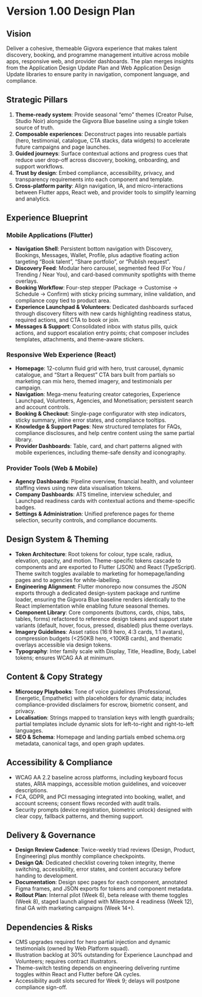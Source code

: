 # Version 1.00 Design Plan

## Vision
Deliver a cohesive, themeable Gigvora experience that makes talent discovery, booking, and programme management intuitive across mobile apps, responsive web, and provider dashboards. The plan merges insights from the Application Design Update Plan and Web Application Design Update libraries to ensure parity in navigation, component language, and compliance.

## Strategic Pillars
1. **Theme-ready system**: Provide seasonal “emo” themes (Creator Pulse, Studio Noir) alongside the Gigvora Blue baseline using a single token source of truth.
2. **Composable experiences**: Deconstruct pages into reusable partials (hero, testimonial, catalogue, CTA stacks, data widgets) to accelerate future campaigns and page launches.
3. **Guided journeys**: Surface contextual actions and progress cues that reduce user drop-off across discovery, booking, onboarding, and support workflows.
4. **Trust by design**: Embed compliance, accessibility, privacy, and transparency requirements into each component and template.
5. **Cross-platform parity**: Align navigation, IA, and micro-interactions between Flutter apps, React web, and provider tools to simplify learning and analytics.

## Experience Blueprint
### Mobile Applications (Flutter)
- **Navigation Shell**: Persistent bottom navigation with Discovery, Bookings, Messages, Wallet, Profile, plus adaptive floating action targeting “Book talent”, “Share portfolio”, or “Publish request”.
- **Discovery Feed**: Modular hero carousel, segmented feed (For You / Trending / Near You), and card-based community spotlights with theme overlays.
- **Booking Workflow**: Four-step stepper (Package → Customise → Schedule → Confirm) with sticky pricing summary, inline validation, and compliance copy tied to product area.
- **Experience Launchpad & Volunteers**: Dedicated dashboards surfaced through discovery filters with new cards highlighting readiness status, required actions, and CTA to book or join.
- **Messages & Support**: Consolidated inbox with status pills, quick actions, and support escalation entry points; chat composer includes templates, attachments, and theme-aware stickers.

### Responsive Web Experience (React)
- **Homepage**: 12-column fluid grid with hero, trust carousel, dynamic catalogue, and “Start a Request” CTA bars built from partials so marketing can mix hero, themed imagery, and testimonials per campaign.
- **Navigation**: Mega-menu featuring creator categories, Experience Launchpad, Volunteers, Agencies, and Monetisation; persistent search and account controls.
- **Booking & Checkout**: Single-page configurator with step indicators, sticky summary, inline error states, and compliance tooltips.
- **Knowledge & Support Pages**: New structured templates for FAQs, compliance disclosures, and help centre content using the same partial library.
- **Provider Dashboards**: Table, card, and chart patterns aligned with mobile experiences, including theme-safe density and iconography.

### Provider Tools (Web & Mobile)
- **Agency Dashboards**: Pipeline overview, financial health, and volunteer staffing views using new data visualisation tokens.
- **Company Dashboards**: ATS timeline, interview scheduler, and Launchpad readiness cards with contextual actions and theme-specific badges.
- **Settings & Administration**: Unified preference pages for theme selection, security controls, and compliance documents.

## Design System & Theming
- **Token Architecture**: Root tokens for colour, type scale, radius, elevation, opacity, and motion. Theme-specific tokens cascade to components and are exported to Flutter (JSON) and React (TypeScript). Theme switch toggles available to marketing for homepage/landing pages and to agencies for white-labelling.
- **Engineering Alignment**: Flutter monorepo now consumes the JSON exports through a dedicated design-system package and runtime loader, ensuring the Gigvora Blue baseline renders identically to the React implementation while enabling future seasonal themes.
- **Component Library**: Core components (buttons, cards, chips, tabs, tables, forms) refactored to reference design tokens and support state variants (default, hover, focus, pressed, disabled) plus theme overlays.
- **Imagery Guidelines**: Asset ratios (16:9 hero, 4:3 cards, 1:1 avatars), compression budgets (<250KB hero, <100KB cards), and thematic overlays accessible via design tokens.
- **Typography**: Inter family scale with Display, Title, Headline, Body, Label tokens; ensures WCAG AA at minimum.

## Content & Copy Strategy
- **Microcopy Playbooks**: Tone of voice guidelines (Professional, Energetic, Empathetic) with placeholders for dynamic data; includes compliance-provided disclaimers for escrow, biometric consent, and privacy.
- **Localisation**: Strings mapped to translation keys with length guardrails; partial templates include dynamic slots for left-to-right and right-to-left languages.
- **SEO & Schema**: Homepage and landing partials embed schema.org metadata, canonical tags, and open graph updates.

## Accessibility & Compliance
- WCAG AA 2.2 baseline across platforms, including keyboard focus states, ARIA mappings, accessible motion guidelines, and voiceover descriptions.
- FCA, GDPR, and PCI messaging integrated into booking, wallet, and account screens; consent flows recorded with audit trails.
- Security prompts (device registration, biometric unlock) designed with clear copy, fallback patterns, and theming support.

## Delivery & Governance
- **Design Review Cadence**: Twice-weekly triad reviews (Design, Product, Engineering) plus monthly compliance checkpoints.
- **Design QA**: Dedicated checklist covering token integrity, theme switching, accessibility, error states, and content accuracy before handing to development.
- **Documentation**: Design spec pages for each component, annotated Figma frames, and JSON exports for tokens and component metadata.
- **Rollout Plan**: Internal pilot (Week 6), beta release with theme toggles (Week 8), staged launch aligned with Milestone 4 readiness (Week 12), final GA with marketing campaigns (Week 14+).

## Dependencies & Risks
- CMS upgrades required for hero partial injection and dynamic testimonials (owned by Web Platform squad).
- Illustration backlog at 30% outstanding for Experience Launchpad and Volunteers; requires contract illustrators.
- Theme-switch testing depends on engineering delivering runtime toggles within React and Flutter before QA cycles.
- Accessibility audit slots secured for Week 9; delays will postpone compliance sign-off.
